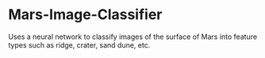 # Mars-Image-Classifier

Uses a neural network to classify images of the surface of Mars into feature types such as ridge, crater, sand dune, etc.
